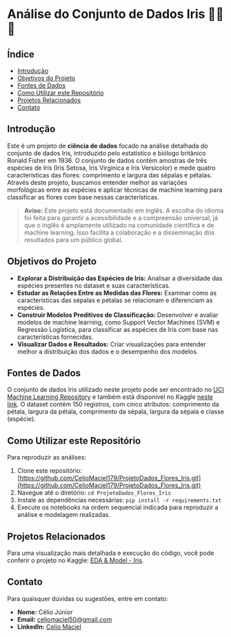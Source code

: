 # Análise do Conjunto de Dados Iris 🌸🌺🌼

## Índice

- [Introdução](#introdução)
- [Objetivos do Projeto](#objetivos-do-projeto)
- [Fontes de Dados](#fontes-de-dados)
- [Como Utilizar este Repositório](#como-utilizar-este-repositório)
- [Projetos Relacionados](#projetos-relacionados)
- [Contato](#contato)

## Introdução

Este é um projeto de **ciência de dados** focado na análise detalhada do conjunto de dados Iris, introduzido pelo estatístico e biólogo britânico Ronald Fisher em 1936. O conjunto de dados contém amostras de três espécies de Iris (Iris Setosa, Iris Virginica e Iris Versicolor) e mede quatro características das flores: comprimento e largura das sépalas e pétalas. Através deste projeto, buscamos entender melhor as variações morfológicas entre as espécies e aplicar técnicas de machine learning para classificar as flores com base nessas características.

> **Aviso:** Este projeto está documentado em inglês. A escolha do idioma foi feita para garantir a acessibilidade e a compreensão universal, já que o inglês é amplamente utilizado na comunidade científica e de machine learning. Isso facilita a colaboração e a disseminação dos resultados para um público global.

## Objetivos do Projeto

- **Explorar a Distribuição das Espécies de Iris:** Analisar a diversidade das espécies presentes no dataset e suas características.
- **Estudar as Relações Entre as Medidas das Flores:** Examinar como as características das sépalas e pétalas se relacionam e diferenciam as espécies.
- **Construir Modelos Preditivos de Classificação:** Desenvolver e avaliar modelos de machine learning, como Support Vector Machines (SVM) e Regressão Logística, para classificar as espécies de Iris com base nas características fornecidas.
- **Visualizar Dados e Resultados:** Criar visualizações para entender melhor a distribuição dos dados e o desempenho dos modelos.

## Fontes de Dados

O conjunto de dados Iris utilizado neste projeto pode ser encontrado no [UCI Machine Learning Repository](https://archive.ics.uci.edu/ml/datasets/iris) e também está disponível no Kaggle [neste link](https://www.kaggle.com/datasets/arshid/iris-flower-dataset). O dataset contém 150 registros, com cinco atributos: comprimento da pétala, largura da pétala, comprimento da sépala, largura da sépala e classe (espécie).

## Como Utilizar este Repositório

Para reproduzir as análises:

1. Clone este repositório: [https://github.com/CelioMaciel179/ProjetoDados_Flores_Iris.git](https://github.com/CelioMaciel179/ProjetoDados_Flores_Iris.git)
2. Navegue até o diretório: `cd ProjetoDados_Flores_Iris`
3. Instale as dependências necessárias: `pip install -r requirements.txt`
4. Execute os notebooks na ordem sequencial indicada para reproduzir a análise e modelagem realizadas.

## Projetos Relacionados

Para uma visualização mais detalhada e execução do código, você pode conferir o projeto no Kaggle: [EDA & Model - Iris](https://www.kaggle.com/code/cliomaciel/eda-model-iris).

## Contato

Para quaisquer dúvidas ou sugestões, entre em contato:

- **Nome:** Célio Júnior
- **Email:** [celiomaciel50@gmail.com](mailto:celiomaciel50@gmail.com)
- **LinkedIn:** [Celio Maciel](https://www.linkedin.com/in/celio-maciel-176302170/)

